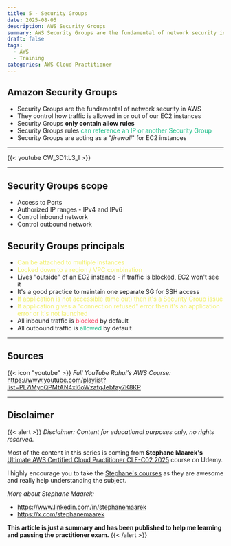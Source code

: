 ```yaml
---
title: 5 - Security Groups
date: 2025-08-05
description: AWS Security Groups
summary: AWS Security Groups are the fundamental of network security in AWS. They control how traffic is allowed in or out of our EC2 instances...
draft: false
tags:
  - AWS
  - Training
categories: AWS Cloud Practitioner
---
```

## Amazon Security Groups

- Security Groups are the fundamental of network security in AWS
- They control how traffic is allowed in or out of our EC2 instances
- Security Groups **only contain allow rules**
- Security Groups rules <font color=#10b981>can reference an IP or another Security Group</font>
- Security Groups are acting as a "_firewall_" for EC2 instances

---

{{< youtube CW_3D1tL3_I >}}

---
## Security Groups scope

- Access to Ports
- Authorized IP ranges - IPv4 and IPv6
- Control inbound network
- Control outbound network
## Security Groups principals

- <font color=#f1ef63>Can be attached to multiple instances</font>
- <font color=#f1ef63>Locked down to a region / VPC combination</font>
- Lives "outside" of an EC2 instance - if traffic is blocked, EC2 won't see it
- It's a good practice to maintain one separate SG for SSH access
- <font color=#f1ef63>If application is not accessible (time out) then it's a Security Group issue</font>
- <font color=#f1ef63>If application gives a "connection refused" error then it's an application error or it's not launched</font>
- All inbound traffic is <font color=#f43f5e>blocked</font> by default
- All outbound traffic is <font color=#10b981>allowed</font> by default

---
## Sources

{{< icon "youtube" >}} _Full YouTube Rahul's AWS Course:_ https://www.youtube.com/playlist?list=PL7iMyoQPMtAN4xl6oWzafqJebfay7K8KP

---
## Disclaimer

{{< alert >}}
_Disclaimer: Content for educational purposes only, no rights reserved._

Most of the content in this series is coming from **Stephane Maarek's** [Ultimate AWS Certified Cloud Practitioner CLF-C02 2025](https://www.udemy.com/course/aws-certified-cloud-practitioner-new/) course on Udemy.

I highly encourage you to take the [Stephane's courses](https://www.udemy.com/user/stephane-maarek/) as they are awesome and really help understanding the subject.

_More about Stephane Maarek:_

- https://www.linkedin.com/in/stephanemaarek
- https://x.com/stephanemaarek

**This article is just a summary and has been published to help me learning and passing the practitioner exam.**
{{< /alert >}}
